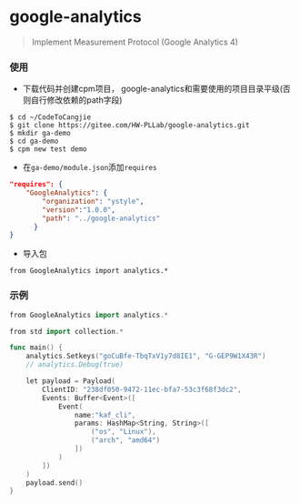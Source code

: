 # google-analytics
>Implement Measurement Protocol (Google Analytics 4)

### 使用
- 下载代码并创建cpm项目， google-analytics和需要使用的项目目录平级(否则自行修改依赖的path字段)
```shell
$ cd ~/CodeToCangjie
$ git clone https://gitee.com/HW-PLLab/google-analytics.git
$ mkdir ga-demo
$ cd ga-demo
$ cpm new test demo
```
- 在`ga-demo/module.json`添加`requires`
```json
"requires": {
	"GoogleAnalytics": {
		"organization": "ystyle",
		"version":"1.0.0",
		"path": "../google-analytics"
	  }
}
```
- 导入包
```cj
from GoogleAnalytics import analytics.*
```

### 示例
```go
from GoogleAnalytics import analytics.*

from std import collection.*

func main() {
    analytics.Setkeys("goCuBfe-TbqTxV1y7d8IE1", "G-GEP9W1X43R")
    // analytics.Debug(true)

    let payload = Payload(
        ClientID: "238df050-9472-11ec-bfa7-53c3f68f3dc2",
        Events: Buffer<Event>([
            Event(
                name:"kaf_cli",
                params: HashMap<String, String>([
                    ("os", "Linux"),
                    ("arch", "amd64")
                ])
            )
        ])
    )
    payload.send()
}
```